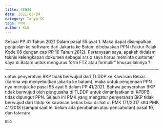 ```yaml
---
title: 48034
date: 2021-03-24
category: Tanya-SC
tags: PPN
author: KLG
---
```


Sesuai PP 41 Tahun 2021 Dalam pasal 55 ayat 1. Maka dapat disimpulkan penjualan ke software dari Jakarta ke Batam dibebaskan PPN (Faktur Pajak Kode 08 dengan cap PP 10 Tahun 2012). Pertanyaan saya, apakah didalam teknis kelengkapan dokumen sebagai arsip saya harus meminta customer saya di Batam untuk mengurus form FTZ atau formulir" khusus lainnya ?

---

untuk penyerahan BKP tidak berwujud dari TLDDP ke Kawasan Bebas (karena wp menyebutkan jakarta ke batam), maka untuk pengenaan PPN nya merujuk ke pasal 55 ayat 5 dalam PP 41/2021. Bahwa penyerahan BKP tidak berwujud oleh pengusaha di TLDDP untuk dimanfaatkan di KPBPB, tidak dipungut PPN. Sejauh ini PMK yang mengatur penyerahan BKP tidak berwujud dari tlddp ke kawasan bebas bisa dilihat di PMK 171/2017 sttd PMK 41/2018 (sampai saat ini belum ada perubahan atau pencabutan) pasal 10, dan tatacara

`KLG`
